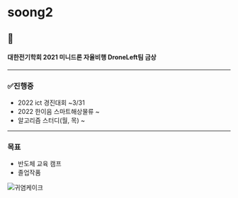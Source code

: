 # soong2
## 🎉
#### 대한전기학회 2021 미니드론 자율비행 DroneLeft팀 금상

--------------------------------------------------

### ✅진행중
  + 2022 ict 경진대회 ~3/31
  + 2022 한이음 스마트해상물류 ~
  + 알고리즘 스터디(월, 목) ~

--------------------------------------------------

### 목표
  + 반도체 교육 캠프
  + 졸업작품


![귀염케이크](https://user-images.githubusercontent.com/53314694/157807897-aa87a11e-82e4-4ff9-8d1e-0e21779a19be.JPG)
